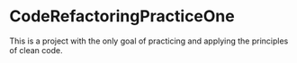 # CodeRefactoringPracticeOne
This is a project with the only goal of practicing and applying the principles of clean code.
